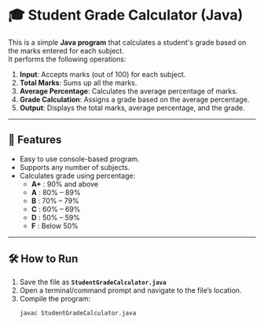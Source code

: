 # 🎓 Student Grade Calculator (Java)

This is a simple **Java program** that calculates a student's grade based on the marks entered for each subject.  
It performs the following operations:

1. **Input**: Accepts marks (out of 100) for each subject.  
2. **Total Marks**: Sums up all the marks.  
3. **Average Percentage**: Calculates the average percentage of marks.  
4. **Grade Calculation**: Assigns a grade based on the average percentage.  
5. **Output**: Displays the total marks, average percentage, and the grade.  

---

## 📌 Features
- Easy to use console-based program.
- Supports any number of subjects.
- Calculates grade using percentage:
  - **A+** : 90% and above  
  - **A**  : 80% – 89%  
  - **B**  : 70% – 79%  
  - **C**  : 60% – 69%  
  - **D**  : 50% – 59%  
  - **F**  : Below 50%  

---

## 🛠️ How to Run
1. Save the file as **`StudentGradeCalculator.java`**  
2. Open a terminal/command prompt and navigate to the file’s location.  
3. Compile the program:  
   ```bash
   javac StudentGradeCalculator.java

